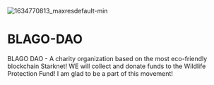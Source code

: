 ![1634770813_maxresdefault-min](https://user-images.githubusercontent.com/92423000/206874995-6f3ce27e-9f27-4320-afde-10da2b035ebe.jpeg)
# BLAGO-DAO
BLAGO DAO - A charity organization based on the most eco-friendly blockchain Starknet! 
WE will collect and donate funds to the Wildlife Protection Fund! 
I am glad to be a part of this movement!
